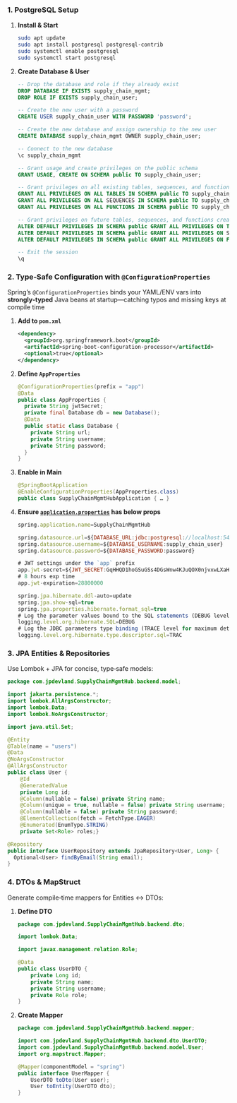 ### 1. PostgreSQL Setup

1. **Install & Start**

    ```bash
    sudo apt update
    sudo apt install postgresql postgresql-contrib
    sudo systemctl enable postgresql
    sudo systemctl start postgresql
    
    ```

2. **Create Database & User**

    ```sql
    -- Drop the database and role if they already exist
    DROP DATABASE IF EXISTS supply_chain_mgmt;
    DROP ROLE IF EXISTS supply_chain_user;
    
    -- Create the new user with a password
    CREATE USER supply_chain_user WITH PASSWORD 'password';
    
    -- Create the new database and assign ownership to the new user
    CREATE DATABASE supply_chain_mgmt OWNER supply_chain_user;
    
    -- Connect to the new database
    \c supply_chain_mgmt
    
    -- Grant usage and create privileges on the public schema
    GRANT USAGE, CREATE ON SCHEMA public TO supply_chain_user;
    
    -- Grant privileges on all existing tables, sequences, and functions in the schema
    GRANT ALL PRIVILEGES ON ALL TABLES IN SCHEMA public TO supply_chain_user;
    GRANT ALL PRIVILEGES ON ALL SEQUENCES IN SCHEMA public TO supply_chain_user;
    GRANT ALL PRIVILEGES ON ALL FUNCTIONS IN SCHEMA public TO supply_chain_user;
    
    -- Grant privileges on future tables, sequences, and functions created in the schema
    ALTER DEFAULT PRIVILEGES IN SCHEMA public GRANT ALL PRIVILEGES ON TABLES TO supply_chain_user;
    ALTER DEFAULT PRIVILEGES IN SCHEMA public GRANT ALL PRIVILEGES ON SEQUENCES TO supply_chain_user;
    ALTER DEFAULT PRIVILEGES IN SCHEMA public GRANT ALL PRIVILEGES ON FUNCTIONS TO supply_chain_user;
    
    -- Exit the session
    \q
    ```


### 2. Type‑Safe Configuration with `@ConfigurationProperties`

Spring’s `@ConfigurationProperties` binds your YAML/ENV vars into **strongly‑typed** Java beans at startup—catching typos and missing keys at compile time

1. **Add to `pom.xml`**

    ```xml
    <dependency>
      <groupId>org.springframework.boot</groupId>
      <artifactId>spring-boot-configuration-processor</artifactId>
      <optional>true</optional>
    </dependency>
    
    ```

2. **Define `AppProperties`**

    ```java
    @ConfigurationProperties(prefix = "app")
    @Data
    public class AppProperties {
      private String jwtSecret;
      private final Database db = new Database();
      @Data
      public static class Database {
        private String url;
        private String username;
        private String password;
      }
    }
    
    ```

3. **Enable in Main**

    ```java
    @SpringBootApplication
    @EnableConfigurationProperties(AppProperties.class)
    public class SupplyChainMgmtHubApplication { … }
    
    ```

4.  **Ensure [`application.properties`](http://application.properties) has below props**

    ```jsx
    spring.application.name=SupplyChainMgmtHub
    
    spring.datasource.url=${DATABASE_URL:jdbc:postgresql://localhost:5432/supply_chain_mgmt}
    spring.datasource.username=${DATABASE_USERNAME:supply_chain_user}
    spring.datasource.password=${DATABASE_PASSWORD:password}
    
    # JWT settings under the `app` prefix
    app.jwt-secret=${JWT_SECRET:GqHHQD1hoGSuGSs4DGsWnw4KJuQOX0njvxwLXaHkAX0=}
    # 8 hours exp time
    app.jwt-expiration=28800000
    
    spring.jpa.hibernate.ddl-auto=update
    spring.jpa.show-sql=true
    spring.jpa.properties.hibernate.format_sql=true
    # Log the parameter values bound to the SQL statements (DEBUG level)
    logging.level.org.hibernate.SQL=DEBUG
    # Log the JDBC parameters type binding (TRACE level for maximum detail)
    logging.level.org.hibernate.type.descriptor.sql=TRAC
    ```


### 3. JPA Entities & Repositories

Use Lombok + JPA for concise, type‑safe models:

```java
package com.jpdevland.SupplyChainMgmtHub.backend.model;

import jakarta.persistence.*;
import lombok.AllArgsConstructor;
import lombok.Data;
import lombok.NoArgsConstructor;

import java.util.Set;

@Entity
@Table(name = "users")
@Data
@NoArgsConstructor
@AllArgsConstructor
public class User {
    @Id
    @GeneratedValue
    private Long id;
    @Column(nullable = false) private String name;
    @Column(unique = true, nullable = false) private String username;
    @Column(nullable = false) private String password;
    @ElementCollection(fetch = FetchType.EAGER)
    @Enumerated(EnumType.STRING)
    private Set<Role> roles;}

```

```java
@Repository
public interface UserRepository extends JpaRepository<User, Long> {
  Optional<User> findByEmail(String email);
}
```

### 4. DTOs & MapStruct

Generate compile‑time mappers for Entities ↔ DTOs:

1. **Define DTO**

    ```java
    package com.jpdevland.SupplyChainMgmtHub.backend.dto;
    
    import lombok.Data;
    
    import javax.management.relation.Role;
    
    @Data
    public class UserDTO {
        private Long id;
        private String name;
        private String username;
        private Role role;
    }
    ```

2. **Create Mapper**

    ```java
    package com.jpdevland.SupplyChainMgmtHub.backend.mapper;
    
    import com.jpdevland.SupplyChainMgmtHub.backend.dto.UserDTO;
    import com.jpdevland.SupplyChainMgmtHub.backend.model.User;
    import org.mapstruct.Mapper;
    
    @Mapper(componentModel = "spring")
    public interface UserMapper {
        UserDTO toDto(User user);
        User toEntity(UserDTO dto);
    }
    ```